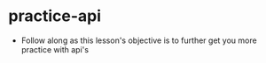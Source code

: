 # practice-api

- Follow along as this lesson's objective is to further get you more practice with api's 
